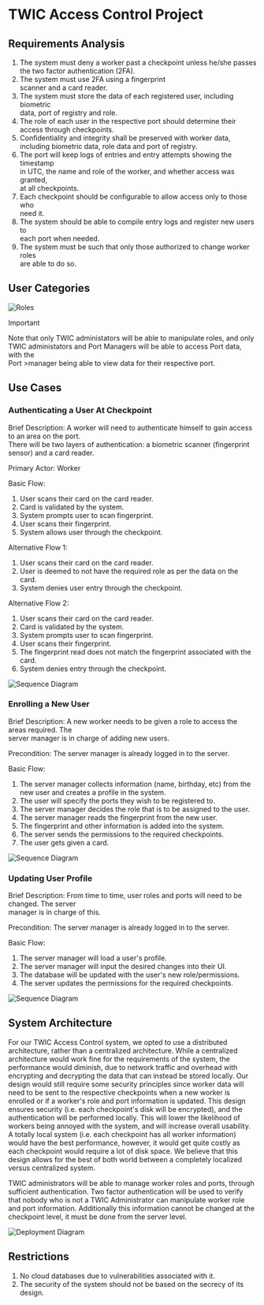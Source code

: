 # TWIC Access Control Project

## Requirements Analysis

1. The system must deny a worker past a checkpoint unless he/she passes  
   the two factor authentication (2FA).
2. The system must use 2FA using a fingerprint  
   scanner and a card reader.
3. The system must store the data of each registered user, including biometric  
   data, port of registry and role.
4. The role of each user in the respective port should determine their  
   access through checkpoints.
5. Confidentiality and integrity shall be preserved with worker data,  
   including biometric data, role data and port of registry.
6. The port will keep logs of entries and entry attempts showing the timestamp  
   in UTC, the name and role of the worker, and whether access was granted,  
   at all checkpoints.
7. Each checkpoint should be configurable to allow access only to those who  
   need it.
8. The system should be able to compile entry logs and register new users to  
   each port when needed.
9. The system must be such that only those authorized to change worker roles  
   are able to do so.

## User Categories

![Roles](./docs/diagrams/Roles.png)

> [!IMPORTANT]
> Note that only TWIC administators will be able to manipulate roles, and only  
> TWIC administators and Port Managers will be able to access Port data, with the  
> Port >manager being able to view data for their respective port.

## Use Cases

### Authenticating a User At Checkpoint

Brief Description: A worker will need to authenticate himself to gain access to an area on the port.  
There will be two layers of authentication: a biometric scanner (fingerprint sensor) and a card reader.

Primary Actor: Worker

Basic Flow:

1. User scans their card on the card reader.
2. Card is validated by the system.
3. System prompts user to scan fingerprint.
4. User scans their fingerprint.
5. System allows user through the checkpoint.

Alternative Flow 1:

1. User scans their card on the card reader.
2. User is deemed to not have the required role as per the data on the card.
3. System denies user entry through the checkpoint.

Alternative Flow 2:

1. User scans their card on the card reader.
2. Card is validated by the system.
3. System prompts user to scan fingerprint.
4. User scans their fingerprint.
5. The fingerprint read does not match the fingerprint associated with the card.
6. System denies entry through the checkpoint.

![Sequence Diagram](./docs/diagrams/sequence-diagrams/AuthenticationSequence.png)

### Enrolling a New User

Brief Description: A new worker needs to be given a role to access the areas required. The  
server manager is in charge of adding new users.

Precondition: The server manager is already logged in to the server.

Basic Flow:

1. The server manager collects information (name, birthday, etc) from the new user and creates a profile in the system.
2. The user will specify the ports they wish to be registered to.
3. The server manager decides the role that is to be assigned to the user.
4. The server manager reads the fingerprint from the new user.
5. The fingerprint and other information is added into the system.
6. The server sends the permissions to the required checkpoints.
7. The user gets given a card.

![Sequence Diagram](./docs/diagrams/sequence-diagrams/EnrollmentSequence.png)

### Updating User Profile

Brief Description: From time to time, user roles and ports will need to be changed. The server  
manager is in charge of this.

Precondition: The server manager is already logged in to the server.

Basic Flow:

1. The server manager will load a user's profile.
2. The server manager will input the desired changes into their UI.
3. The database will be updated with the user's new role/permissions.
4. The server updates the permissions for the required checkpoints.

![Sequence Diagram](./docs/diagrams/sequence-diagrams/UpdateRoleSequence.png)

## System Architecture

For our TWIC Access Control system, we opted to use a distributed architecture,
rather than a centralized architecture. While a centralized architecture would
work fine for the requirements of the system, the performance would diminish,
due to network traffic and overhead with encrypting and decrypting the data that
can instead be stored locally. Our design would still require some security principles
since worker data will need to be sent to the respective checkpoints when a new
worker is enrolled or if a worker's role and port information is updated. This
design ensures security (i.e. each checkpoint's disk will be encrypted), and the
authentication will be performed locally. This will lower the likelihood of
workers being annoyed with the system, and will increase overall usability. A
totally local system (i.e. each checkpoint has all worker information) would have
the best performance, however, it would get quite costly as each checkpoint would
require a lot of disk space. We believe that this design allows for the best of both
world between a completely localized versus centralized system.

TWIC administrators will be able to manage worker roles and ports, through sufficient
authentication. Two factor authentication will be used to verify that nobody who
is not a TWIC Administrator can manipulate worker role and port information. Additionally
this information cannot be changed at the checkpoint level, it must be done from the
server level.

![Deployment Diagram](./docs/diagrams/Deployment.png)

## Restrictions

1. No cloud databases due to vulnerabilities associated with it.
2. The security of the system should not be based on the secrecy of its design.

